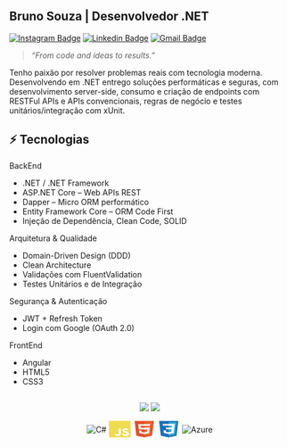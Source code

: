  ## Bruno Souza | Desenvolvedor .NET

<div 

[![Instagram Badge](https://img.shields.io/badge/-Instagram-C13584?style=flat-square&labelColor=C13584&logo=instagram&logoColor=white&link=https://www.instagram.com/brunopsouza_/)](https://www.instagram.com/brunopsouza_/)
[![Linkedin Badge](https://img.shields.io/badge/-LinkedIn-blue?style=flat-square&logo=LinkedIn&logoColor=white&link=https://www.linkedin.com/in/bruno-carlos-souza/)](https://www.linkedin.com/in/brunocpsouza/)
[![Gmail Badge](https://img.shields.io/badge/-brunocarlos.souza@outlook.com-6A5ACD?style=flat-square&logo=Gmail&logoColor=white&link=mailto:brunocarlos.p.souza@gmail.com)](mailto:brunocarlos.p.souza@gmail.com)

> _“From code and ideas to results.”_

Tenho paixão por resolver problemas reais com tecnologia moderna. Desenvolvendo em .NET entrego soluções performáticas e seguras, com desenvolvimento server-side, consumo e criação de endpoints com RESTFul APIs e APIs convencionais, regras de negócio e testes unitários/integração com xUnit.

## ⚡ Tecnologias

 BackEnd
- .NET / .NET Framework
- ASP.NET Core – Web APIs REST
- Dapper – Micro ORM performático
- Entity Framework Core – ORM Code First
- Injeção de Dependência, Clean Code, SOLID

Arquitetura & Qualidade
- Domain-Driven Design (DDD)
- Clean Architecture
- Validações com FluentValidation
- Testes Unitários e de Integração

Segurança & Autenticação
- JWT + Refresh Token
- Login com Google (OAuth 2.0)

FrontEnd
- Angular
- HTML5
- CSS3

</div>

##

<p align="center">
  <img src="https://github-readme-stats-lilac-eight-84.vercel.app/api?username=brunopsouz&show_icons=true&count_private=true&theme=algolia" width="420" />
  <img src="https://github-readme-stats-lilac-eight-84.vercel.app/api/top-langs/?username=brunopsouz&layout=compact&theme=algolia" width="320"/>
</p>


 <div style="flex-basis: 48%;">
  <p align="center">
    <img align="center" alt="C#" height="30" width="40" src="https://cdn.jsdelivr.net/gh/devicons/devicon@latest/icons/csharp/csharp-original.svg">
    <img align="center" alt="Js" height="30" width="40" src="https://raw.githubusercontent.com/devicons/devicon/master/icons/javascript/javascript-plain.svg">
    <img align="center" alt="HTML" height="30" width="40" src="https://raw.githubusercontent.com/devicons/devicon/master/icons/html5/html5-original.svg">
    <img align="center" alt="CSS" height="30" width="40" src="https://raw.githubusercontent.com/devicons/devicon/master/icons/css3/css3-original.svg">
    <img align="center" alt="Azure" height="30" width="40" src="https://cdn.jsdelivr.net/gh/devicons/devicon@latest/icons/azuredevops/azuredevops-original.svg">
   </p>
 </div>


  ##
   
          
